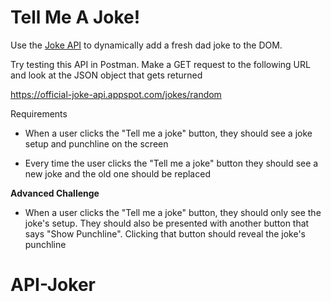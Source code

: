 # Tell Me A Joke!

Use the [Joke API](https://github.com/15Dkatz/official_joke_api) to dynamically add a fresh dad joke to the DOM.

Try testing this API in Postman. Make a GET request to the following URL and look at the JSON object that gets returned

https://official-joke-api.appspot.com/jokes/random

Requirements

- When a user clicks the "Tell me a joke" button, they should see a joke setup and punchline on the screen

- Every time the user clicks the "Tell me a joke" button they should see a new joke and the old one should be replaced

**Advanced Challenge**

- When a user clicks the "Tell me a joke" button, they should only see the joke's setup. They should also be presented with another button that says "Show Punchline". Clicking that button should reveal the joke's punchline

# API-Joker

